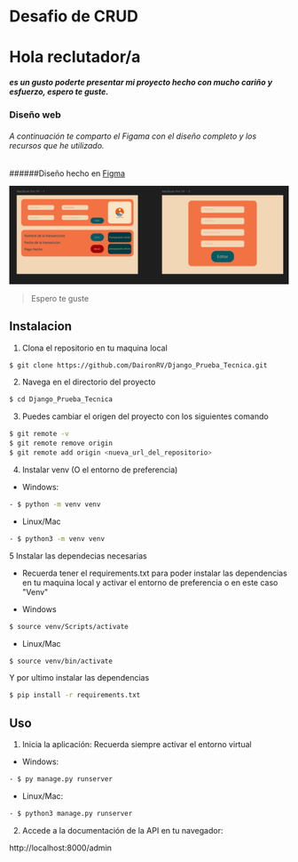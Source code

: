 ﻿# Desafio de CRUD


# Hola reclutador/a

##### es un gusto poderte presentar mi proyecto hecho con mucho cariño y esfuerzo, espero te guste. 


### Diseño web
###### A continuación te  comparto el Figama con el diseño completo y los recursos que he utilizado.

######Diseño hecho en [Figma](https://www.figma.com/design/Knm3UsUub82eVhL4hvEEWJ/Untitled?node-id=0-1&t=DBJhaboQLF05nIUH-1)

![](https://github.com/DaironRV/Django_Prueba_Tecnica/blob/main/Figma.png)

>Espero te guste




## Instalacion

1. Clona el repositorio en tu maquina local
```bash
$ git clone https://github.com/DaironRV/Django_Prueba_Tecnica.git
```

2. Navega en el directorio del proyecto 
```bash
$ cd Django_Prueba_Tecnica
```

3. Puedes cambiar el origen del proyecto con los siguientes comando

```bash
$ git remote -v
$ git remote remove origin
$ git remote add origin <nueva_url_del_repositorio>
```

4. Instalar venv (O el entorno de preferencia)
- Windows:
```bash
- $ python -m venv venv
```
- Linux/Mac
```bash
- $ python3 -m venv venv
```


5 Instalar las dependecias necesarias
- Recuerda tener el requirements.txt para poder instalar las dependencias en tu maquina local y activar el entorno de preferencia o en este caso "Venv"

- Windows
```bash
$ source venv/Scripts/activate
```

- Linux/Mac
```bash
$ source venv/bin/activate
```
Y por ultimo instalar las dependencias

```bash
$ pip install -r requirements.txt
```

## Uso

1. Inicia la aplicación: Recuerda siempre activar el entorno virtual

- Windows:

```bash
- $ py manage.py runserver 
```

- Linux/Mac:

```bash
- $ python3 manage.py runserver
```

2. Accede a la documentación de la API en tu navegador:

http://localhost:8000/admin


